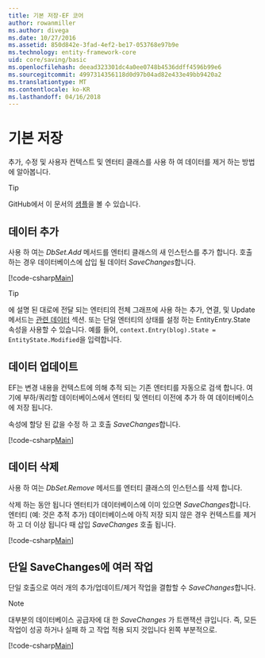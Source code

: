 ```yaml
---
title: 기본 저장-EF 코어
author: rowanmiller
ms.author: divega
ms.date: 10/27/2016
ms.assetid: 850d842e-3fad-4ef2-be17-053768e97b9e
ms.technology: entity-framework-core
uid: core/saving/basic
ms.openlocfilehash: deead323301dc4a0ee0748b4536ddff4596b99e6
ms.sourcegitcommit: 4997314356118d0d97b04ad82e433e49bb9420a2
ms.translationtype: MT
ms.contentlocale: ko-KR
ms.lasthandoff: 04/16/2018
---
```

# <a name="basic-save"></a>기본 저장

추가, 수정 및 사용자 컨텍스트 및 엔터티 클래스를 사용 하 여 데이터를 제거 하는 방법에 알아봅니다.

> [!TIP]  
> GitHub에서 이 문서의 [샘플](https://github.com/aspnet/EntityFramework.Docs/tree/master/samples/core/Saving/Saving/Basics/)을 볼 수 있습니다.

## <a name="adding-data"></a>데이터 추가

사용 하 여는 *DbSet.Add* 메서드를 엔터티 클래스의 새 인스턴스를 추가 합니다. 호출 하는 경우 데이터베이스에 삽입 될 데이터 *SaveChanges*합니다.

[!code-csharp[Main](../../../samples/core/Saving/Saving/Basics/Sample.cs#Add)]

> [!TIP]  
> 에 설명 된 대로에 전달 되는 엔터티의 전체 그래프에 사용 하는 추가, 연결, 및 Update 메서드는 [관련 데이터](related-data.md) 섹션. 또는 단일 엔터티의 상태를 설정 하는 EntityEntry.State 속성을 사용할 수 있습니다. 예를 들어, `context.Entry(blog).State = EntityState.Modified`을 입력합니다.

## <a name="updating-data"></a>데이터 업데이트

EF는 변경 내용을 컨텍스트에 의해 추적 되는 기존 엔터티를 자동으로 검색 합니다. 여기에 부하/쿼리할 데이터베이스에서 엔터티 및 엔터티 이전에 추가 하 여 데이터베이스에 저장 됩니다.

속성에 할당 된 값을 수정 하 고 호출 *SaveChanges*합니다.

[!code-csharp[Main](../../../samples/core/Saving/Saving/Basics/Sample.cs#Update)]

## <a name="deleting-data"></a>데이터 삭제

사용 하 여는 *DbSet.Remove* 메서드를 엔터티 클래스의 인스턴스를 삭제 합니다.

삭제 하는 동안 됩니다 엔터티가 데이터베이스에 이미 있으면 *SaveChanges*합니다. 엔터티 (예: 것은 추적 추가) 데이터베이스에 아직 저장 되지 않은 경우 컨텍스트를 제거 하 고 더 이상 됩니다 때 삽입 *SaveChanges* 호출 됩니다.

[!code-csharp[Main](../../../samples/core/Saving/Saving/Basics/Sample.cs#Remove)]

## <a name="multiple-operations-in-a-single-savechanges"></a>단일 SaveChanges에 여러 작업

단일 호출으로 여러 개의 추가/업데이트/제거 작업을 결합할 수 *SaveChanges*합니다.

> [!NOTE]  
> 대부분의 데이터베이스 공급자에 대 한 *SaveChanges* 가 트랜잭션 큐입니다. 즉, 모든 작업이 성공 하거나 실패 하 고 작업 적용 되지 것입니다 왼쪽 부분적으로.

[!code-csharp[Main](../../../samples/core/Saving/Saving/Basics/Sample.cs#MultipleOperations)]
